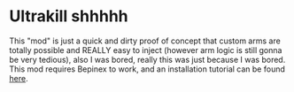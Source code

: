 # Ultrakill shhhhh
This "mod" is just a quick and dirty proof of concept that custom arms are totally possible and REALLY easy to inject (however arm logic is still gonna be very tedious), also I was bored, really this was just because I was bored. This mod requires Bepinex to work, and an installation tutorial can be found [here](https://youtu.be/meNiXcbPh_s).
